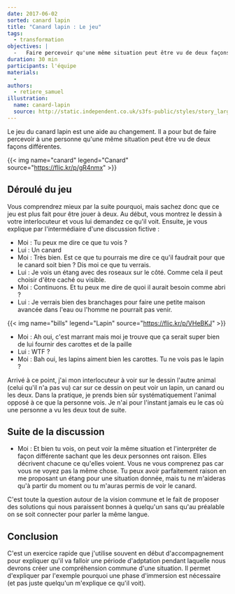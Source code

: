 ```yaml
---
date: 2017-06-02
sorted: canard lapin
title: "Canard lapin : Le jeu"
tags:
  - transformation
objectives: |
  -   Faire percevoir qu'une même situation peut être vu de deux façons différentes.
duration: 30 min
participants: l'équipe
materials:
  -
authors:
  - retiere_samuel
illustration:
  name: canard-lapin
  source: http://static.independent.co.uk/s3fs-public/styles/story_large/public/thumbnails/image/2016/02/14/12/duck-rabbit.png
---
```


Le jeu du canard lapin est une aide au changement. Il a pour but de faire percevoir à une personne qu'une même situation peut être vu de deux façons différentes.

{{< img name="canard" legend="Canard" source="https://flic.kr/p/gR4nmx" >}}

## Déroulé du jeu
Vous comprendrez mieux par la suite pourquoi, mais sachez donc que ce jeu est plus fait pour être jouer à deux. Au début, vous montrez le dessin à votre interlocuteur et vous lui demandez ce qu'il voit. Ensuite, je vous explique par l'intermédiaire d'une discussion fictive :
- Moi : Tu peux me dire ce que tu vois ?
- Lui : Un canard
- Moi : Très bien. Est ce que tu pourrais me dire ce qu'il faudrait pour que le canard soit bien ? Dis moi ce que tu verrais.
- Lui : Je vois un étang avec des roseaux sur le côté. Comme cela il peut choisir d'être caché ou visible.
- Moi : Continuons. Et tu peux me dire de quoi il aurait besoin comme abri ?
- Lui : Je verrais bien des branchages pour faire une petite maison avancée dans l'eau ou l'homme ne pourrait pas venir.

{{< img name="bills" legend="Lapin" source="https://flic.kr/p/VHeBKJ" >}}

- Moi : Ah oui, c'est marrant mais moi je trouve que ça serait super bien de lui fournir des carottes et de la paille
- Lui : WTF ?
- Moi : Bah oui, les lapins aiment bien les carottes. Tu ne vois pas le lapin ?

Arrivé à ce point, j'ai mon interlocuteur à voir sur le dessin l'autre animal (celui qu'il n'a pas vu) car sur ce dessin on peut voir un lapin, un canard ou les deux. Dans la pratique, je prends bien sûr systématiquement l'animal opposé à ce que la personne vois. Je n'ai pour l'instant jamais eu le cas où une personne a vu les deux tout de suite.

## Suite de la discussion
- Moi : Et bien tu vois, on peut voir la même situation et l'interpréter de façon différente sachant que les deux personnes ont raison. Elles décrivent chacune ce qu'elles voient. Vous ne vous comprenez pas car vous ne voyez pas la même chose. Tu peux avoir parfaitement raison en me proposant un étang pour une situation donnée, mais tu ne m'aideras qu'à partir du moment ou tu m'auras permis de voir le canard.

C'est toute la question autour de la vision commune et le fait de proposer des solutions qui nous paraissent bonnes à quelqu'un sans qu'au préalable on se soit connecter pour parler la même langue.

## Conclusion
C'est un exercice rapide que j'utilise souvent en début d'accompagnement pour expliquer qu'il va falloir une période d'adptation pendant laquelle nous devrons créer une compréhension commune d'une situation. Il permet d'expliquer par l'exemple pourquoi une phase d'immersion est nécessaire (et pas juste quelqu'un m'explique ce qu'il voit).
